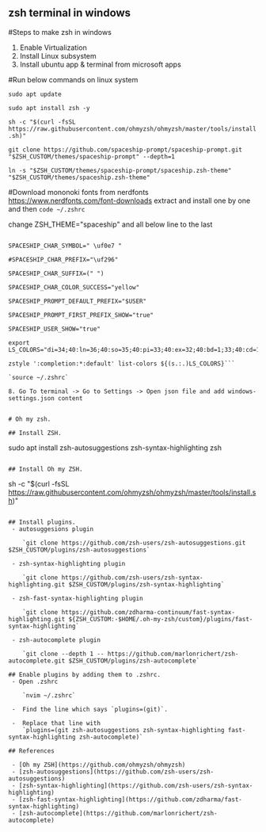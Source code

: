 ## zsh terminal in windows
#Steps to make zsh in windows

1.  Enable Virtualization
2.  Install Linux subsystem
3.  Install ubuntu app & terminal from microsoft apps

#Run below commands on linux system


`sudo apt update`

`sudo apt install zsh -y`

`sh -c "$(curl -fsSL https://raw.githubusercontent.com/ohmyzsh/ohmyzsh/master/tools/install.sh)"`

`git clone https://github.com/spaceship-prompt/spaceship-prompt.git "$ZSH_CUSTOM/themes/spaceship-prompt" --depth=1
`

`ln -s "$ZSH_CUSTOM/themes/spaceship-prompt/spaceship.zsh-theme" "$ZSH_CUSTOM/themes/spaceship.zsh-theme" `

#Download mononoki fonts from nerdfonts https://www.nerdfonts.com/font-downloads
    extract and install one by one and then 
`code ~/.zshrc`

change ZSH_THEME="spaceship" and all below line to the last

```SPACESHIP_PROMPT_ADD_NEWLINE="true"

SPACESHIP_CHAR_SYMBOL=" \uf0e7 "

#SPACESHIP_CHAR_PREFIX="\uf296"

SPACESHIP_CHAR_SUFFIX=(" ")

SPACESHIP_CHAR_COLOR_SUCCESS="yellow"

SPACESHIP_PROMPT_DEFAULT_PREFIX="$USER"

SPACESHIP_PROMPT_FIRST_PREFIX_SHOW="true"

SPACESHIP_USER_SHOW="true"

export LS_COLORS="di=34;40:ln=36;40:so=35;40:pi=33;40:ex=32;40:bd=1;33;40:cd=1;33;40:su=0;41:sg=0;43:tw=0;42:ow=34;40:"

zstyle ':completion:*:default' list-colors ${(s.:.)LS_COLORS}```

`source ~/.zshrc`

8. Go To terminal -> Go to Settings -> Open json file and add windows-settings.json content


# Oh my zsh.

## Install ZSH.

```
sudo apt install zsh-autosuggestions zsh-syntax-highlighting zsh
```

## Install Oh my ZSH.
```
sh -c "$(curl -fsSL https://raw.githubusercontent.com/ohmyzsh/ohmyzsh/master/tools/install.sh)"
```

## Install plugins.
 - autosuggesions plugin
 
	`git clone https://github.com/zsh-users/zsh-autosuggestions.git $ZSH_CUSTOM/plugins/zsh-autosuggestions`
	
 - zsh-syntax-highlighting plugin
 
	`git clone https://github.com/zsh-users/zsh-syntax-highlighting.git $ZSH_CUSTOM/plugins/zsh-syntax-highlighting`
	
 - zsh-fast-syntax-highlighting plugin
 
	`git clone https://github.com/zdharma-continuum/fast-syntax-highlighting.git ${ZSH_CUSTOM:-$HOME/.oh-my-zsh/custom}/plugins/fast-syntax-highlighting`
	
 - zsh-autocomplete plugin
	
	`git clone --depth 1 -- https://github.com/marlonrichert/zsh-autocomplete.git $ZSH_CUSTOM/plugins/zsh-autocomplete`
	
## Enable plugins by adding them to .zshrc.
 - Open .zshrc
	
	`nvim ~/.zshrc`
	
 -  Find the line which says `plugins=(git)`.
	
 -  Replace that line with
	`plugins=(git zsh-autosuggestions zsh-syntax-highlighting fast-syntax-highlighting zsh-autocomplete)`
	
## References

 - [Oh my ZSH](https://github.com/ohmyzsh/ohmyzsh)
 - [zsh-autosuggestions](https://github.com/zsh-users/zsh-autosuggestions)
 - [zsh-syntax-highlighting](https://github.com/zsh-users/zsh-syntax-highlighting)
 - [zsh-fast-syntax-highlighting](https://github.com/zdharma/fast-syntax-highlighting)
 - [zsh-autocomplete](https://github.com/marlonrichert/zsh-autocomplete)

